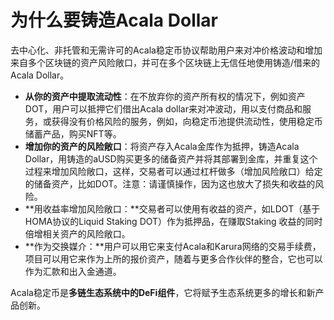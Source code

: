 # 为什么要铸造Acala Dollar

去中心化、非托管和无需许可的Acala稳定币协议帮助用户来对冲价格波动和增加来自多个区块链的资产风险敞口，并可在多个区块链上无信任地使用铸造/借来的Acala Dollar。&#x20;

* **从你的资产中提取流动性**：在不放弃你的资产所有权的情况下，例如资产DOT，用户可以抵押它们借出Acala dollar来对冲波动，用以支付商品和服务，或获得没有价格风险的服务，例如，向稳定币池提供流动性，使用稳定币储蓄产品，购买NFT等。&#x20;
* **增加你的资产的风险敞口**：将资产存入Acala金库作为抵押，铸造Acala Dollar，用铸造的aUSD购买更多的储备资产并将其部署到金库，并重复这个过程来增加风险敞口，这样，交易者可以通过杠杆做多（增加风险敞口）给定的储备资产，比如DOT。注意：请谨慎操作，因为这也放大了损失和收益的风险。&#x20;
* **用收益率增加风险敞口：**交易者可以使用有收益的资产，如LDOT（基于HOMA协议的Liquid Staking DOT）作为抵押品，在赚取Staking 收益的同时倍增相关资产的风险敞口。&#x20;
* **作为交换媒介：**用户可以用它来支付Acala和Karura网络的交易手续费，项目可以用它来作为上所的报价资产，随着与更多合作伙伴的整合，它也可以作为汇款和出入金通道。&#x20;

Acala稳定币是**多链生态系统中的DeFi组件**，它将赋予生态系统更多的增长和新产品创新。

